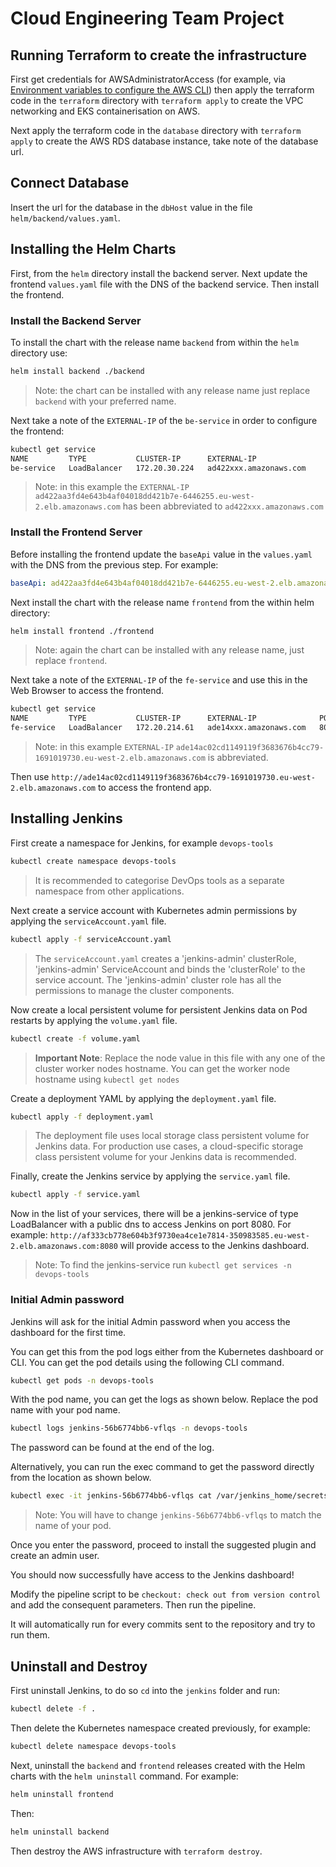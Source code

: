 # Cloud Engineering Team Project

## Running Terraform to create the infrastructure

First get credentials for AWSAdministratorAccess (for example, via [Environment variables to configure the AWS CLI](https://docs.aws.amazon.com/cli/latest/userguide/cli-configure-envvars.html?icmpid=docs_sso_user_portal)) then apply the terraform code in the `terraform` directory with `terraform apply` to create the VPC networking and EKS containerisation on AWS.

Next apply the terraform code in the `database` directory with `terraform apply` to create the AWS RDS database instance, take note of the database url.

## Connect Database

Insert the url for the database in the `dbHost` value in the file `helm/backend/values.yaml`.

## Installing the Helm Charts

First, from the `helm` directory install the backend server. Next update the frontend `values.yaml` file with the DNS of the backend service. Then install the frontend.

### Install the Backend Server

To install the chart with the release name `backend` from within the `helm` directory use:

```bash
helm install backend ./backend
```

> Note: the chart can be installed with any release name just replace `backend` with your preferred name.

Next take a note of the `EXTERNAL-IP` of the `be-service` in order to configure the frontend:

```bash
kubectl get service
NAME         TYPE           CLUSTER-IP      EXTERNAL-IP                 PORT(S)        AGE
be-service   LoadBalancer   172.20.30.224   ad422xxx.amazonaws.com      80:30125/TCP   70m
```

> Note: in this example the `EXTERNAL-IP` `ad422aa3fd4e643b4af04018dd421b7e-6446255.eu-west-2.elb.amazonaws.com` has been abbreviated to `ad422xxx.amazonaws.com`

### Install the Frontend Server

Before installing the frontend update the `baseApi` value in the `values.yaml` with the DNS from the previous step. For example:

```yaml
baseApi: ad422aa3fd4e643b4af04018dd421b7e-6446255.eu-west-2.elb.amazonaws.com
```

Next install the chart with the release name `frontend` from the within helm directory:

```bash
helm install frontend ./frontend
```

> Note: again the chart can be installed with any release name, just replace `frontend`.

Next take a note of the `EXTERNAL-IP` of the `fe-service` and use this in the Web Browser to access the frontend.

```bash
kubectl get service
NAME         TYPE           CLUSTER-IP      EXTERNAL-IP              PORT(S)        AGE
fe-service   LoadBalancer   172.20.214.61   ade14xxx.amazonaws.com   80:30231/TCP   27m
```

> Note: in this example `EXTERNAL-IP` `ade14ac02cd1149119f3683676b4cc79-1691019730.eu-west-2.elb.amazonaws.com` is abbreviated.

Then use `http://ade14ac02cd1149119f3683676b4cc79-1691019730.eu-west-2.elb.amazonaws.com` to access the frontend app.

## Installing Jenkins

First create a namespace for Jenkins, for example `devops-tools`

```bash
kubectl create namespace devops-tools
```

> It is recommended to categorise DevOps tools as a separate namespace from other applications.

Next create a service account with Kubernetes admin permissions by applying the `serviceAccount.yaml` file.

```bash
kubectl apply -f serviceAccount.yaml
```

> The `serviceAccount.yaml` creates a 'jenkins-admin' clusterRole, 'jenkins-admin' ServiceAccount and binds the 'clusterRole' to the service account. The 'jenkins-admin' cluster role has all the permissions to manage the cluster components.

Now create a local persistent volume for persistent Jenkins data on Pod restarts by applying the `volume.yaml` file.

```bash
kubectl create -f volume.yaml
```

> **Important Note**: Replace the node value in this file with any one of the cluster worker nodes hostname. You can get the worker node hostname using `kubectl get nodes`

Create a deployment YAML by applying the `deployment.yaml` file.

```bash
kubectl apply -f deployment.yaml
```

> The deployment file uses local storage class persistent volume for Jenkins data. For production use cases, a cloud-specific storage class persistent volume for your Jenkins data is recommended.

Finally, create the Jenkins service by applying the `service.yaml` file.

```bash
kubectl apply -f service.yaml
```

Now in the list of your services, there will be a jenkins-service of type LoadBalancer with a public dns to access Jenkins on port 8080. For example: `http://af333cb778e604b3f9730ea4ce1e7814-350983585.eu-west-2.elb.amazonaws.com:8080` will provide access to the Jenkins dashboard.

> Note: To find the jenkins-service run `kubectl get services -n devops-tools`

### Initial Admin password

Jenkins will ask for the initial Admin password when you access the dashboard for the first time.

You can get this from the pod logs either from the Kubernetes dashboard or CLI. You can get the pod details using the following CLI command.

```bash
kubectl get pods -n devops-tools
```

With the pod name, you can get the logs as shown below. Replace the pod name with your pod name.

```bash
kubectl logs jenkins-56b6774bb6-vflqs -n devops-tools
```

The password can be found at the end of the log.

Alternatively, you can run the exec command to get the password directly from the location as shown below.

```bash
kubectl exec -it jenkins-56b6774bb6-vflqs cat /var/jenkins_home/secrets/initialAdminPassword -n devops-tools
```

> Note: You will have to change `jenkins-56b6774bb6-vflqs` to match the name of your pod.

Once you enter the password, proceed to install the suggested plugin and create an admin user.

You should now successfully have access to the Jenkins dashboard!

Modify the pipeline script to be `checkout: check out from version control` and add the consequent parameters. Then run the pipeline.

It will automatically run for every commits sent to the repository and try to run them.

## Uninstall and Destroy

First uninstall Jenkins, to do so `cd` into the `jenkins` folder and run:

```bash
kubectl delete -f .
```

Then delete the Kubernetes namespace created previously, for example:

```bash
kubectl delete namespace devops-tools
```

Next, uninstall the `backend` and `frontend` releases created with the Helm charts with the `helm uninstall` command. For example:

```bash
helm uninstall frontend
```

Then:

```bash
helm uninstall backend
```

Then destroy the AWS infrastructure with `terraform destroy`.

